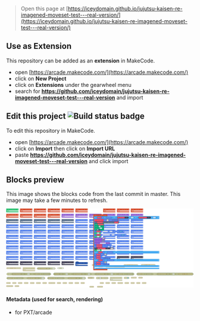  


> Open this page at [https://iceydomain.github.io/jujutsu-kaisen-re-imagened-moveset-test---real-version/](https://iceydomain.github.io/jujutsu-kaisen-re-imagened-moveset-test---real-version/)

## Use as Extension

This repository can be added as an **extension** in MakeCode.

* open [https://arcade.makecode.com/](https://arcade.makecode.com/)
* click on **New Project**
* click on **Extensions** under the gearwheel menu
* search for **https://github.com/iceydomain/jujutsu-kaisen-re-imagened-moveset-test---real-version** and import

## Edit this project ![Build status badge](https://github.com/iceydomain/jujutsu-kaisen-re-imagened-moveset-test---real-version/workflows/MakeCode/badge.svg)

To edit this repository in MakeCode.

* open [https://arcade.makecode.com/](https://arcade.makecode.com/)
* click on **Import** then click on **Import URL**
* paste **https://github.com/iceydomain/jujutsu-kaisen-re-imagened-moveset-test---real-version** and click import

## Blocks preview

This image shows the blocks code from the last commit in master.
This image may take a few minutes to refresh.

![A rendered view of the blocks](https://github.com/iceydomain/jujutsu-kaisen-re-imagened-moveset-test---real-version/raw/master/.github/makecode/blocks.png)

#### Metadata (used for search, rendering)

* for PXT/arcade
<script src="https://makecode.com/gh-pages-embed.js"></script><script>makeCodeRender("{{ site.makecode.home_url }}", "{{ site.github.owner_name }}/{{ site.github.repository_name }}");</script>
